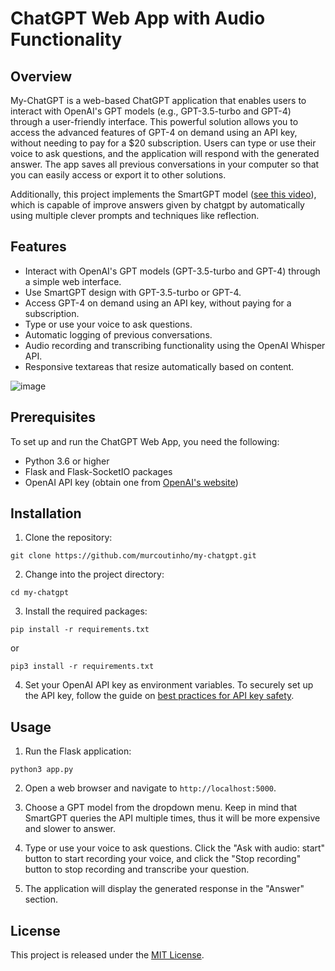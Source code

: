 # ChatGPT Web App with Audio Functionality

## Overview

My-ChatGPT is a web-based ChatGPT application that enables users to interact with OpenAI's GPT models (e.g., GPT-3.5-turbo and GPT-4) through a user-friendly interface. This powerful solution allows you to access the advanced features of GPT-4 on demand using an API key, without needing to pay for a $20 subscription. Users can type or use their voice to ask questions, and the application will respond with the generated answer. The app saves all previous conversations in your computer so that you can easily access or export it to other solutions.

Additionally, this project implements the SmartGPT model ([see this video](https://www.youtube.com/watch?v=wVzuvf9D9BU&t=866s)), which is capable of improve answers given by chatgpt by automatically using multiple clever prompts and techniques like reflection.

## Features

- Interact with OpenAI's GPT models (GPT-3.5-turbo and GPT-4) through a simple web interface.
- Use SmartGPT design with GPT-3.5-turbo or GPT-4.
- Access GPT-4 on demand using an API key, without paying for a subscription.
- Type or use your voice to ask questions.
- Automatic logging of previous conversations.
- Audio recording and transcribing functionality using the OpenAI Whisper API.
- Responsive textareas that resize automatically based on content.

![image](https://user-images.githubusercontent.com/13295110/236978747-683554c5-f858-4b89-86b1-28bbf9c9899d.png)

## Prerequisites

To set up and run the ChatGPT Web App, you need the following:

- Python 3.6 or higher
- Flask and Flask-SocketIO packages
- OpenAI API key (obtain one from [OpenAI's website](https://beta.openai.com/signup/))

## Installation

1. Clone the repository:

```
git clone https://github.com/murcoutinho/my-chatgpt.git
```

2. Change into the project directory:

```
cd my-chatgpt
```

3. Install the required packages:

```
pip install -r requirements.txt
```
or
```
pip3 install -r requirements.txt
```

4. Set your OpenAI API key as environment variables. To securely set up the API key, follow the guide on [best practices for API key safety](https://help.openai.com/en/articles/5112595-best-practices-for-api-key-safety).


## Usage

1. Run the Flask application:

```
python3 app.py
```

2. Open a web browser and navigate to `http://localhost:5000`.

3. Choose a GPT model from the dropdown menu. Keep in mind that SmartGPT queries the API multiple times, thus it will be more expensive and slower to answer.

4. Type or use your voice to ask questions. Click the "Ask with audio: start" button to start recording your voice, and click the "Stop recording" button to stop recording and transcribe your question.

5. The application will display the generated response in the "Answer" section.

## License

This project is released under the [MIT License](LICENSE).
